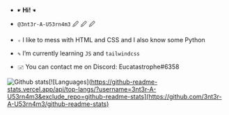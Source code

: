 - `☛` **Hi!** `☚`

- `@3nt3r-A-U53rn4m3` 🖉 🖉 🖉

- `✧` I like to mess with HTML and CSS and I also know some Python
- `✎` I’m currently learning `JS` and `tailwindcss`
- `🖃` You can contact me on Discord: Eucatastrophe#6358

![Github stats](https://github-readme-stats.vercel.app/api?username=3nt3r-A-U53rn4m3)[![Languages](https://github-readme-stats.vercel.app/api/top-langs/?username=3nt3r-A-U53rn4m3&exclude_repo=github-readme-stats](https://github.com/3nt3r-A-U53rn4m3/github-readme-stats)
